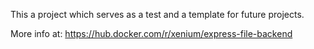 This a project which serves as a test and a template for future projects.


More info at: https://hub.docker.com/r/xenium/express-file-backend
